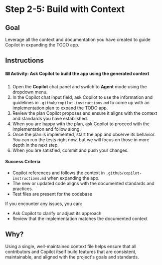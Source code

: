 # Step 2-5: Build with Context

## Goal
Leverage all the context and documentation you have created to guide Copilot in expanding the TODO app.

## Instructions

#### :keyboard: Activity: Ask Copilot to build the app using the generated context

1. Open the **Copilot** chat panel and switch to **Agent** mode using the dropdown menu.
2. In the Copilot chat input field, ask Copilot to use the information and guidelines in `.github/copilot-instructions.md` to come up with an implementation plan to expand the TODO app.
3. Review the plan Copilot proposes and ensure it aligns with the context and standards you have established.
4. When you are happy with the plan, ask Copilot to proceed with the implementation and follow along.
5. Once the plan is implemented, start the app and observe its behavior. You can run the tests right now, but we will focus on those in more depth in the next step.
6. When you are satisfied, commit and push your changes.


#### Success Criteria
- Copilot references and follows the context in `.github/copilot-instructions.md` when expanding the app.
- The new or updated code aligns with the documented standards and practices.
- Test files are present for the codebase

If you encounter any issues, you can:
- Ask Copilot to clarify or adjust its approach
- Review that the implementation matches the documented context

## Why?
Using a single, well-maintained context file helps ensure that all contributors and Copilot itself build features that are consistent, maintainable, and aligned with the project's goals and standards.
